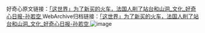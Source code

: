 好奇心原文链接：[「这世界」为了新买的火车，法国人削了站台和山洞_文化_好奇心日报-孙若空 ](https://www.qdaily.com/articles/11741.html)
WebArchive归档链接：[「这世界」为了新买的火车，法国人削了站台和山洞_文化_好奇心日报-孙若空 ](http://web.archive.org/web/20190623171008/https://www.qdaily.com/articles/11741.html)
![image](http://ww3.sinaimg.cn/large/007d5XDply1g3wakg68k8j30u02vre81)